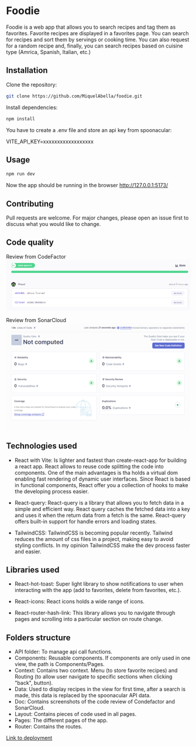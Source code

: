 # Foodie

Foodie is a web app that allows you to search recipes and tag them as favorites. Favorite recipes are displayed in a favorites page. You can search for recipes and sort them by servings or cooking time. You can also request for a random recipe and, finally, you can search recipes based on cuisine type (Amrica, Spanish, Italian, etc.)

## Installation

Clone the repository:

```bash
git clone https://github.com/MiquelAbella/foodie.git
```

Install dependencies:

```bash
npm install
```

You have to create a .env file and store an api key from spoonacular:

VITE_API_KEY=xxxxxxxxxxxxxxxxxx

## Usage

```bash
npm run dev
```

Now the app should be running in the browser http://127.0.0.1:5173/

## Contributing

Pull requests are welcome. For major changes, please open an issue first
to discuss what you would like to change.

## Code quality

Review from CodeFactor
![Screenshot](./src/doc/img/CodeFactor.png)

Review from SonarCloud
![Screenshot](./src/doc/img/SonarCloud.png)

## Technologies used

- React with Vite: Is lighter and fastest than create-react-app for building a react app. React allows to reuse code splitting the code into components. One of the main advantages is tha holds a virtual dom enabling fast rendering of dynamic user interfaces. Since React is based in functional components, React offer you a collection of hooks to make the developing process easier.

- React-query: React-query is a library that allows you to fetch data in a simple and efficient way. React query caches the fetched data into a key and uses it when the return data from a fetch is the same. React-query offers built-in support for handle errors and loading states.

- TailwindCSS: TailwindCSS is becoming popular recently. Tailwind reduces the amount of css files in a project, making easy to avoid styling conflicts. In my opinion TailwindCSS make the dev process faster and easier.

## Libraries used

- React-hot-toast: Super light library to show notifications to user when interacting with the app (add to favorites, delete from favorites, etc.).

- React-icons: React icons holds a wide range of icons.

- React-router-hash-link: This library allows you to navigate through pages and scrolling into a particular section on route change.

## Folders structure

- API folder: To manage api call functions.
- Components: Reusable components. If components are only used in one view, the path is Components/Pages.
- Context: Contains two context. Menu (to store favorite recipes) and Routing (to allow user navigate to specific sections when clicking "back", button).
- Data: Used to display recipes in the view for first time, after a search is made, this data is replaced by the spoonacular API data.
- Doc: Contains screenshots of the code review of Condefactor and SonarCloud.
- Layout: Contains pieces of code used in all pages.
- Pages: The different pages of the app.
- Router: Contains the routes.

[Link to deployment](https://main--velvety-kitten-d79092.netlify.app/)
